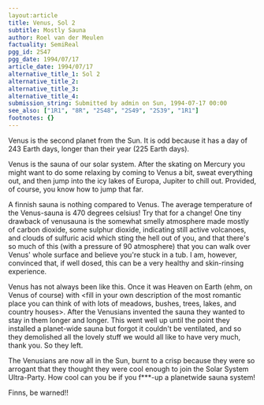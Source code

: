 ```yaml
---
layout:article
title: Venus, Sol 2
subtitle: Mostly Sauna
author: Roel van der Meulen
factuality: SemiReal
pgg_id: 2S47
pgg_date: 1994/07/17
article_date: 1994/07/17
alternative_title_1: Sol 2
alternative_title_2: 
alternative_title_3: 
alternative_title_4: 
submission_string: Submitted by admin on Sun, 1994-07-17 00:00
see_also: ["1R1", "8R", "2S48", "2S49", "2S39", "1R1"]
footnotes: {}
---
```

<div>
<p>Venus is the second planet from the Sun. It is odd because it has a day of 243 Earth days, longer than their year (225 Earth days).</p>
<p>Venus is the sauna of our solar system. After the skating on Mercury you might want to do some relaxing by coming to Venus a bit, sweat everything out, and then jump into the icy lakes of Europa, Jupiter to chill out. Provided, of course, you know how to jump that far.</p>
<p>A finnish sauna is nothing compared to Venus. The average temperature of the Venus-sauna is 470 degrees celsius! Try that for a change! One tiny drawback of venusauna is the somewhat smelly atmosphere made mostly of carbon dioxide, some sulphur dioxide, indicating still active volcanoes, and clouds of sulfuric acid which sting the hell out of you, and that there's so much of this (with a pressure of 90 atmosphere) that you can walk over Venus' whole surface and believe you're stuck in a tub. I am, however, convinced that, if well dosed, this can be a very healthy and skin-rinsing experience.</p>
<p>Venus has not always been like this. Once it was Heaven on Earth (ehm, on Venus of course) with &lt;fill in your own description of the most romantic place you can think of with lots of meadows, bushes, trees, lakes, and country houses&gt;. After the Venusians invented the sauna they wanted to stay in them longer and longer. This went well up until the point they installed a planet-wide sauna but forgot it couldn't be ventilated, and so they demolished all the lovely stuff we would all like to have very much, thank you. So they left.</p>
<p>The Venusians are now all in the Sun, burnt to a crisp because they were so arrogant that they thought they were cool enough to join the Solar System Ultra-Party. How cool can you be if you f***-up a planetwide sauna system!</p>
<p>Finns, be warned!!</p>
</div>
